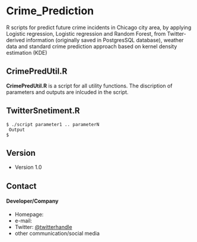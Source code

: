 # Crime_Prediction
R scripts for predict future crime incidents in Chicago city area, by applying Logistic regression, Logistic regression and Random Forest, from Twitter-derived information (originally saved in PostgresSQL database), weather data and standard crime prediction approach based on kernel density estimation (KDE)

## CrimePredUtil.R
**CrimePredUtil.R** is a script for all utility functions. The discription of parameters and outputs are inlcuded in the script.  
## TwitterSnetiment.R
```
$ ./script parameter1 .. parameterN
 Output
$ 
```
## Version 
* Version 1.0

## Contact
#### Developer/Company
* Homepage: 
* e-mail: 
* Twitter: [@twitterhandle](https://twitter.com/twitterhandle "twitterhandle on twitter")
* other communication/social media
